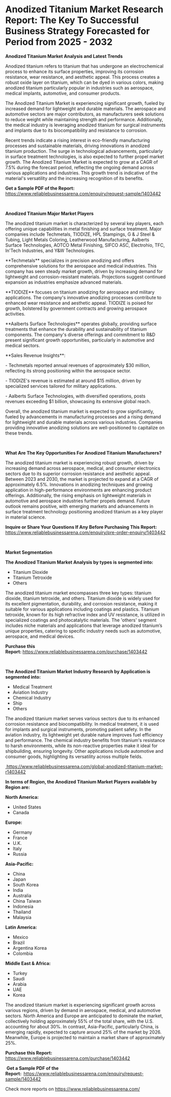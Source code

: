 <p><h1>Anodized Titanium Market Research Report: The Key To Successful Business Strategy Forecasted for Period from 2025 - 2032</h1></p><p><strong>Anodized Titanium Market Analysis and Latest Trends</strong></p>
<p><p>Anodized titanium refers to titanium that has undergone an electrochemical process to enhance its surface properties, improving its corrosion resistance, wear resistance, and aesthetic appeal. This process creates a robust oxide layer on titanium, which can be dyed in various colors, making anodized titanium particularly popular in industries such as aerospace, medical implants, automotive, and consumer products.</p><p>The Anodized Titanium Market is experiencing significant growth, fueled by increased demand for lightweight and durable materials. The aerospace and automotive sectors are major contributors, as manufacturers seek solutions to reduce weight while maintaining strength and performance. Additionally, the medical industry is leveraging anodized titanium for surgical instruments and implants due to its biocompatibility and resistance to corrosion.</p><p>Recent trends indicate a rising interest in eco-friendly manufacturing processes and sustainable materials, driving innovations in anodized titanium production. The surge in technological advancements, particularly in surface treatment technologies, is also expected to further propel market growth. The Anodized Titanium Market is expected to grow at a CAGR of 7.5% during the forecast period, reflecting the ongoing demand across various applications and industries. This growth trend is indicative of the material's versatility and the increasing recognition of its benefits.</p></p>
<p><strong>Get a Sample PDF of the Report:&nbsp;</strong> <a href="https://www.reliablebusinessarena.com/enquiry/request-sample/1403442?utm_campaign=2514&utm_medium=2&utm_source=Github&utm_content=ia&utm_term=28032025&utm_id=anodized-titanium">https://www.reliablebusinessarena.com/enquiry/request-sample/1403442</a></p>
<p>&nbsp;</p>
<p><strong>Anodized Titanium Major Market Players</strong></p>
<p><p>The anodized titanium market is characterized by several key players, each offering unique capabilities in metal finishing and surface treatment. Major companies include Techmetals, TIODIZE, HPL Stampings, G & J Steel & Tubing, Light Metals Coloring, Leatherwood Manufacturing, Aalberts Surface Technologies, AOTCO Metal Finishing, SIFCO ASC, Electrohio, TFC, In'Tech Industries, and Y&W Technologies.</p><p>**Techmetals** specializes in precision anodizing and offers comprehensive solutions for the aerospace and medical industries. This company has seen steady market growth, driven by increasing demand for lightweight and corrosion-resistant materials. Projections suggest continued expansion as industries emphasize advanced materials.</p><p>**TIODIZE** focuses on titanium anodizing for aerospace and military applications. The company's innovative anodizing processes contribute to enhanced wear resistance and aesthetic appeal. TIODIZE is poised for growth, bolstered by government contracts and growing aerospace activities.</p><p>**Aalberts Surface Technologies** operates globally, providing surface treatments that enhance the durability and sustainability of titanium components. The company's diverse offerings and commitment to R&D present significant growth opportunities, particularly in automotive and medical sectors.</p><p>**Sales Revenue Insights**: </p><p>- Techmetals reported annual revenues of approximately $30 million, reflecting its strong positioning within the aerospace sector.</p><p>- TIODIZE's revenue is estimated at around $15 million, driven by specialized services tailored for military applications.</p><p>- Aalberts Surface Technologies, with diversified operations, posts revenues exceeding $1 billion, showcasing its extensive global reach.</p><p>Overall, the anodized titanium market is expected to grow significantly, fueled by advancements in manufacturing processes and a rising demand for lightweight and durable materials across various industries. Companies providing innovative anodizing solutions are well-positioned to capitalize on these trends.</p></p>
<p>&nbsp;</p>
<p><strong>What Are The Key Opportunities For Anodized Titanium Manufacturers?</strong></p>
<p><p>The anodized titanium market is experiencing robust growth, driven by increasing demand across aerospace, medical, and consumer electronics sectors due to its superior corrosion resistance and aesthetic appeal. Between 2023 and 2030, the market is projected to expand at a CAGR of approximately 6.5%. Innovations in anodizing techniques and growing application in high-performance environments are enhancing product offerings. Additionally, the rising emphasis on lightweight materials in automotive and aerospace industries further propels demand. Future outlook remains positive, with emerging markets and advancements in surface treatment technology positioning anodized titanium as a key player in material science.</p></p>
<p><strong>Inquire or Share Your Questions If Any Before Purchasing This Report:</strong> <a href="https://www.reliablebusinessarena.com/enquiry/pre-order-enquiry/1403442?utm_campaign=2514&utm_medium=2&utm_source=Github&utm_content=ia&utm_term=28032025&utm_id=anodized-titanium">https://www.reliablebusinessarena.com/enquiry/pre-order-enquiry/1403442</a></p>
<p>&nbsp;</p>
<p><strong>Market Segmentation</strong></p>
<p><strong>The Anodized Titanium Market Analysis by types is segmented into:</strong></p>
<p><ul><li>Titanium Dioxide</li><li>Titanium Tetroxide</li><li>Others</li></ul></p>
<p><p>The anodized titanium market encompasses three key types: titanium dioxide, titanium tetroxide, and others. Titanium dioxide is widely used for its excellent pigmentation, durability, and corrosion resistance, making it suitable for various applications including coatings and plastics. Titanium tetroxide, known for its high refractive index and UV resistance, is utilized in specialized coatings and photocatalytic materials. The 'others' segment includes niche materials and applications that leverage anodized titanium’s unique properties, catering to specific industry needs such as automotive, aerospace, and medical devices.</p></p>
<p><strong>Purchase this Report:&nbsp;</strong><a href="https://www.reliablebusinessarena.com/purchase/1403442?utm_campaign=2514&utm_medium=2&utm_source=Github&utm_content=ia&utm_term=28032025&utm_id=anodized-titanium">https://www.reliablebusinessarena.com/purchase/1403442</a></p>
<p>&nbsp;</p>
<p><strong>The Anodized Titanium Market Industry Research by Application is segmented into:</strong></p>
<p><ul><li>Medical Treatment</li><li>Aviation Industry</li><li>Chemical Industry</li><li>Ship</li><li>Others</li></ul></p>
<p><p>The anodized titanium market serves various sectors due to its enhanced corrosion resistance and biocompatibility. In medical treatment, it is used for implants and surgical instruments, promoting patient safety. In the aviation industry, its lightweight yet durable nature improves fuel efficiency and performance. The chemical industry benefits from titanium's resistance to harsh environments, while its non-reactive properties make it ideal for shipbuilding, ensuring longevity. Other applications include automotive and consumer goods, highlighting its versatility across multiple fields.</p></p>
<p><a href="https://www.reliablebusinessarena.com/global-anodized-titanium-market-r1403442?utm_campaign=2514&utm_medium=2&utm_source=Github&utm_content=ia&utm_term=28032025&utm_id=anodized-titanium">&nbsp;https://www.reliablebusinessarena.com/global-anodized-titanium-market-r1403442</a></p>
<p><strong>In terms of Region, the Anodized Titanium Market Players available by Region are:</strong></p>
<p>
    <p> <strong> North America: </strong>
        <ul>
            <li>United States</li>
            <li>Canada</li>
        </ul>
        </p> 
    <p> <strong> Europe: </strong>
        <ul>
            <li>Germany</li>
            <li>France</li>
            <li>U.K.</li>
            <li>Italy</li>
            <li>Russia</li>
        </ul>
        </p> 
    <p> <strong> Asia-Pacific: </strong>
        <ul>
            <li>China</li>
            <li>Japan</li>
            <li>South Korea</li>
            <li>India</li>
            <li>Australia</li>
            <li>China Taiwan</li>
            <li>Indonesia</li>
            <li>Thailand</li>
            <li>Malaysia</li>
        </ul>
        </p> 
    <p> <strong> Latin America: </strong>
        <ul>
            <li>Mexico</li>
            <li>Brazil</li>
            <li>Argentina Korea</li>
            <li>Colombia</li>
        </ul>
        </p> 
    <p> <strong> Middle East & Africa: </strong>
        <ul>
            <li>Turkey</li>
            <li>Saudi</li>
            <li>Arabia</li>
            <li>UAE</li>
            <li>Korea</li>
        </ul>
    </p>
    </p>
<p><p>The anodized titanium market is experiencing significant growth across various regions, driven by demand in aerospace, medical, and automotive sectors. North America and Europe are anticipated to dominate the market, collectively holding approximately 55% of the total share, with the U.S. accounting for about 30%. In contrast, Asia-Pacific, particularly China, is emerging rapidly, expected to capture around 25% of the market by 2026. Meanwhile, Europe is projected to maintain a market share of approximately 25%.</p></p>
<p><strong>Purchase this Report: </strong><a href="https://www.reliablebusinessarena.com/purchase/1403442?utm_campaign=2514&utm_medium=2&utm_source=Github&utm_content=ia&utm_term=28032025&utm_id=anodized-titanium">https://www.reliablebusinessarena.com/purchase/1403442</a></p>
<p>&nbsp;<strong>Get a Sample PDF of the Report:&nbsp;&nbsp;</strong><a href="https://www.reliablebusinessarena.com/enquiry/request-sample/1403442?utm_campaign=2514&utm_medium=2&utm_source=Github&utm_content=ia&utm_term=28032025&utm_id=anodized-titanium">https://www.reliablebusinessarena.com/enquiry/request-sample/1403442</a></p>
<p><strong></strong></p>
<p>Check more reports on <a href="https://www.reliablebusinessarena.com/?utm_campaign=2514&utm_medium=2&utm_source=Github&utm_content=ia&utm_term=28032025&utm_id=anodized-titanium">https://www.reliablebusinessarena.com/</a></p>